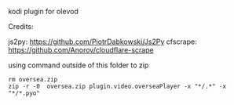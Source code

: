 kodi plugin for olevod

Credits:

js2py: https://github.com/PiotrDabkowski/Js2Py
cfscrape: https://github.com/Anorov/cloudflare-scrape

using command outside of this folder to zip

```shell
rm oversea.zip
zip -r -0  oversea.zip plugin.video.overseaPlayer -x "*/.*" -x "*/*.pyo"
```